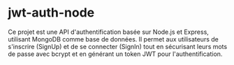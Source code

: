 # jwt-auth-node
Ce projet est une API d'authentification basée sur Node.js et Express, utilisant MongoDB comme base de données. Il permet aux utilisateurs de s'inscrire (SignUp) et de se connecter (SignIn) tout en sécurisant leurs mots de passe avec bcrypt et en générant un token JWT pour l'authentification.
